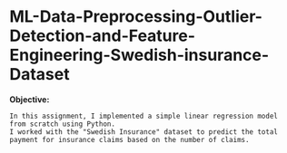 # ML-Data-Preprocessing-Outlier-Detection-and-Feature-Engineering-Swedish-insurance-Dataset

 **Objective:**
 
    In this assignment, I implemented a simple linear regression model from scratch using Python. 
    I worked with the "Swedish Insurance" dataset to predict the total payment for insurance claims based on the number of claims.
